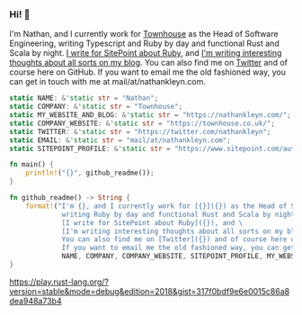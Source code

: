 ### Hi! 👋

I'm Nathan, and I currently work for [Townhouse](https://townhouse.co.uk/) as the Head of Software Engineering, writing Typescript and Ruby by day and functional Rust and Scala by night. [I write for SitePoint about Ruby](https://www.sitepoint.com/author/nkleyn/), and [I'm writing interesting thoughts about all sorts on my blog](https://nathankleyn.com/). You can also find me on [Twitter](https://twitter.com/nathankleyn) and of course here on GitHub. If you want to email me the old fashioned way, you can get in touch with me at mail/at/nathankleyn.com.

```rust
static NAME: &'static str = "Nathan";
static COMPANY: &'static str = "Townhouse";
static MY_WEBSITE_AND_BLOG: &'static str = "https://nathankleyn.com/";
static COMPANY_WEBSITE: &'static str = "https://townhouse.co.uk/";
static TWITTER: &'static str = "https://twitter.com/nathankleyn";
static EMAIL: &'static str = "mail/at/nathankleyn.com";
static SITEPOINT_PROFILE: &'static str = "https://www.sitepoint.com/author/nkleyn/";

fn main() {
    println!("{}", github_readme());
}

fn github_readme() -> String {
    format!("I'm {}, and I currently work for [{}]({}) as the Head of Software Engineering, \
             writing Ruby by day and functional Rust and Scala by night. \
             [I write for SitePoint about Ruby]({}), and \
             [I'm writing interesting thoughts about all sorts on my blog]({}). \
             You can also find me on [Twitter]({}) and of course here on GitHub. \
             If you want to email me the old fashioned way, you can get in touch with me at {}.",
             NAME, COMPANY, COMPANY_WEBSITE, SITEPOINT_PROFILE, MY_WEBSITE_AND_BLOG, TWITTER, EMAIL)
}
```

https://play.rust-lang.org/?version=stable&mode=debug&edition=2018&gist=317f0bdf9e6e0015c86a8dea948a73b4
